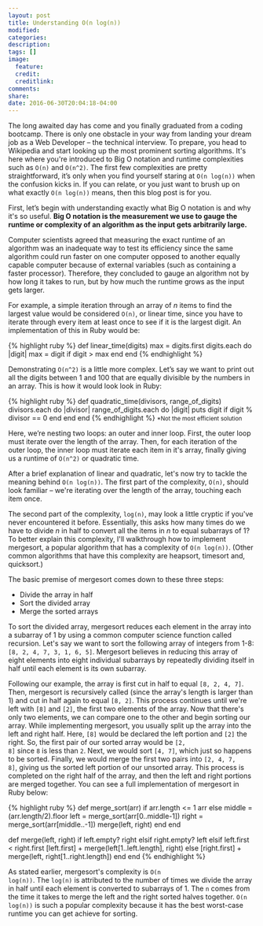 ```yaml
---
layout: post
title: Understanding O(n log(n))
modified:
categories:
description:
tags: []
image:
  feature:
  credit:
  creditlink:
comments:
share:
date: 2016-06-30T20:04:18-04:00
---
```


The long awaited day has come and you finally graduated from a coding bootcamp. There is only one obstacle in your way from landing your dream job as a Web Developer – the technical interview. To prepare, you head to Wikipedia and start looking up the most prominent sorting algorithms. It's here where you're introduced to Big O notation and runtime complexities such as <code>O(n)</code> and <code>O(n^2)</code>. The first few complexities are pretty straightforward, it’s only when you find yourself staring at <code>O(n log(n))</code> when the confusion kicks in. If you can relate, or you just want to brush up on what exactly <code>O(n log(n))</code> means, then this blog post is for you.

First, let’s begin with understanding exactly what Big O notation is and why it's so useful. <strong>Big O notation is the measurement we use to gauge the runtime or complexity of an algorithm as the input gets arbitrarily large.</strong>

Computer scientists agreed that measuring the exact runtime of an algorithm was an inadequate way to test its efficiency since the same algorithm could run faster on one computer opposed to another equally capable computer because of external variables (such as containing a faster processor). Therefore, they concluded to gauge an algorithm not by how long it takes to run, but by how much the runtime grows as the input gets larger.

For example, a simple iteration through an array of <i>n</i> items to find the largest value would be considered <code>O(n)</code>, or linear time, since you have to iterate through every item at least once to see if it is the largest digit. An implementation of this in Ruby would be:

{% highlight ruby %}
def linear_time(digits)
    max = digits.first
    digits.each do |digit|
        max = digit if digit > max
    end
end
{% endhighlight %}

Demonstrating <code>O(n^2)</code> is a little more complex. Let’s say we want to print out all the digits between 1 and 100 that are equally divisible by the numbers in an array. This is how it would look look in Ruby:

{% highlight ruby %}
def quadratic_time(divisors, range_of_digits)
    divisors.each do |divisor|
        range_of_digits.each do |digit|
            puts digit if digit % divisor == 0
        end
    end
end
{% endhighlight %}
<small>\*Not the most efficient solution</small>

Here, we’re nesting two loops: an outer and inner loop. First, the outer loop must iterate over the length of the array. Then, for each iteration of the outer loop, the inner loop must iterate each item in it's array, finally giving us a runtime of <code>O(n^2)</code> or quadratic time.

After a brief explanation of linear and quadratic, let's now try to tackle the meaning behind <code>O(n log(n))</code>. The first part of the complexity, <code>O(n)</code>, should look familiar – we're iterating over the length of the array, touching each item once.

The second part of the complexity, <code>log(n)</code>, may look a little cryptic if you've never encountered it before. Essentially, this asks how many times do we have to divide <i>n</i> in half to convert all the items in <i>n</i> to equal subarrays of 1? To better explain this complexity, I'll walkthrough how to implement mergesort, a popular algorithm that has a complexity of <code>O(n log(n))</code>. (Other common algorithms that have this complexity are heapsort, timesort and, quicksort.)

The basic premise of mergesort comes down to these three steps:
<ul>
    <li>Divide the array in half</li>
    <li>Sort the divided array</li>
    <li>Merge the sorted arrays</li>
</ul>

To sort the divided array, mergesort reduces each element in the array into a subarray of 1 by using a common computer science function called recursion. Let's say we want to sort the following array of integers from 1-8: <code>[8, 2, 4, 7, 3, 1, 6, 5]</code>. Mergesort believes in reducing this array of eight elements into eight individual subarrays by repeatedly dividing itself in half until each element is its own subarray.

Following our example, the array is first cut in half to equal <code>[8, 2, 4, 7]</code>. Then, mergesort is recursively called (since the array's length is larger than 1) and cut in half again to equal <code>[8, 2]</code>. This process continues until we're left with <code>[8]</code> and <code>[2]</code>, the first two elements of the array. Now that there's only two elements, we can compare one to the other and begin sorting our array. While implementing mergesort, you usually split up the array into the left and right half. Here, <code>[8]</code> would be declared the left portion and <code>[2]</code> the right. So, the first pair of our sorted array would be <code>[2, 8]</code> since <code>8</code> is less than <code>2</code>. Next, we would sort <code>[4, 7]</code>, which just so happens to be sorted. Finally, we would merge the first two pairs into <code>[2, 4, 7, 8]</code>, giving us the sorted left portion of our unsorted array. This process is completed on the right half of the array, and then the left and right portions are merged together. You can see a full implementation of mergesort in Ruby below:

{% highlight ruby %}
def merge_sort(arr)
    if arr.length <= 1
        arr
    else
        middle = (arr.length/2).floor
        left = merge_sort(arr[0..middle-1])
        right = merge_sort(arr[middle..-1])
        merge(left, right)
    end
end

def merge(left, right)
    if left.empty?
        right
    elsif right.empty?
        left
    elsif left.first < right.first
        [left.first] + merge(left[1..left.length], right)
    else
        [right.first] + merge(left, right[1..right.length])
    end
end
{% endhighlight %}

As stated earlier, mergesort's complexity is <code>O(n log(n))</code>. The <code>log(n)</code> is attributed to the number of times we divide the array in half until each element is converted to subarrays of 1. The <code>n</code> comes from the time it takes to merge the left and the right sorted halves together. <code>O(n log(n))</code> is such a popular complexity because it has the best worst-case runtime you can get achieve for sorting.
